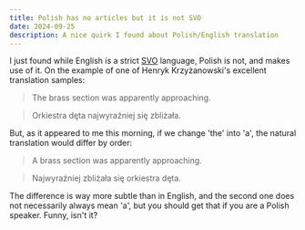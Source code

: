 ```yaml
---
title: Polish has no articles but it is not SVO
date: 2024-09-25
description: A nice quirk I found about Polish/English translation
---
```


I just found while English is a strict [SVO][wiki-svo] language, Polish is not, and makes use of it. On the example of one of Henryk Krzyżanowski's excellent translation samples:

> The brass section was apparently approaching.

> Orkiestra dęta najwyraźniej się zbliżała.

But, as it appeared to me this morning, if we change 'the' into 'a', the natural translation would differ by order:

> A brass section was apparently approaching.

> Najwyraźniej zbliżała się orkiestra dęta.

The difference is way more subtle than in English, and the second one does not necessarily always mean 'a', but you should get that if you are a Polish speaker. Funny, isn't it?


[wiki-svo]: https://en.m.wikipedia.org/wiki/Subject–verb–object_word_order

